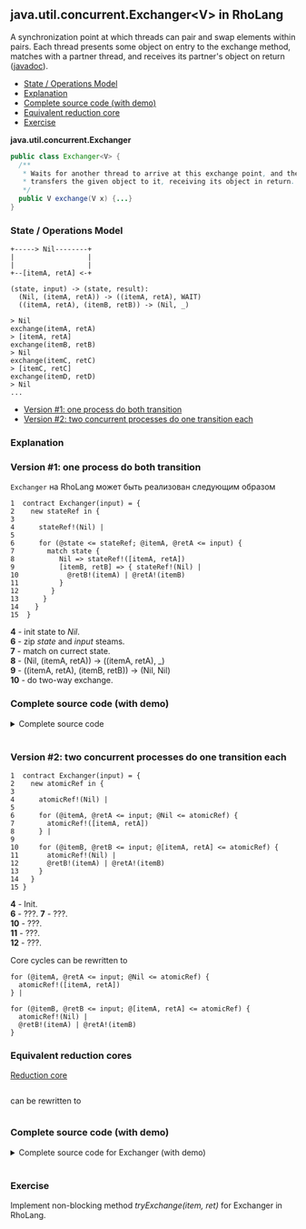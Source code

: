 ## java.util.concurrent.Exchanger\<V\> in RhoLang

A synchronization point at which threads can pair and swap elements within pairs. Each thread presents some object on entry to the exchange method, matches with a partner thread, and receives its partner's object on return ([javadoc](https://docs.oracle.com/javase/9/docs/api/java/util/concurrent/Exchanger.html)).

- [State / Operations Model](#state--operations-model)
- [Explanation](#explanation)
- [Complete source code (with demo)](#complete-source-code-with-demo)  
- [Equivalent reduction core](#equivalent-reduction-core)  
- [Exercise](#exercise)

**java.util.concurrent.Exchanger**  
```java
public class Exchanger<V> {
  /** 
   * Waits for another thread to arrive at this exchange point, and then 
   * transfers the given object to it, receiving its object in return. 
   */  
  public V exchange(V x) {...}
}
```

### State / Operations Model

```
+-----> Nil--------+
|                  |
|                  |
+--[itemA, retA] <-+
```

```
(state, input) -> (state, result):
  (Nil, (itemA, retA)) -> ((itemA, retA), WAIT)
  ((itemA, retA), (itemB, retB)) -> (Nil, _)
```

```
> Nil
exchange(itemA, retA)
> [itemA, retA]
exchange(itemB, retB)
> Nil
exchange(itemC, retC)
> [itemC, retC]
exchange(itemD, retD)
> Nil
...
```

- [Version #1: one process do both transition](#version-1-one-process-do-both-transition)
- [Version #2: two concurrent processes do one transition each](#version-2-two-concurrent-processes-do-one-transition-each)

### Explanation

### Version #1: one process do both transition

```Exchanger``` на RhoLang может быть реализован следующим образом
```
1  contract Exchanger(input) = {
2    new stateRef in {
3    
4      stateRef!(Nil) |                         
5      
6      for (@state <= stateRef; @itemA, @retA <= input) {
7        match state {
8           Nil => stateRef!([itemA, retA])        
9           [itemB, retB] => { stateRef!(Nil) |                 
10            @retB!(itemA) | @retA!(itemB) 
11          }
12        }
13      }     
14    }
15  } 
```  
**4** - init state to *Nil*.   
**6** - zip *state* and *input* steams.   
**7** - match on currect state.   
**8** - (Nil, (itemA, retA)) -> ((itemA, retA), _)  
**9** - ((itemA, retA), (itemB, retB)) -> (Nil, Nil)   
**10** - do two-way exchange.  

### Complete source code (with demo)

<details><summary>Complete source code</summary>
<p>
  
```
new Exchanger in {
  
  contract Exchanger(exchangeOp) = {
    new stateRef in {    
      stateRef!(Nil) |                         
      
      contract exchangeOp(@itemA, @retA) = {
        for (@state <- stateRef) {
          match state {
            Nil => stateRef!([itemA, retA])        
            [itemB, retB] => { stateRef!(Nil) |                 
              @retB!(itemA) | @retA!(itemB) } } } }
    }
  } |

  new exchange in {
    Exchanger!(*exchange) |
    
    new n in {
      n!(0) | n!(1) | n!(2) | n!(3) | n!(4) | n!(5) | for (@i <= n) { 
        new ret in {
          exchange!(i, *ret) | for (@j <- ret) {
            stdout!([i, " -> ", j]) } }
      }
    }
  }
}
```
```
>> [1, " -> ", 0]
>> [0, " -> ", 1]
>> [4, " -> ", 3]
>> [3, " -> ", 4]
>> [5, " -> ", 2]
>> [2, " -> ", 5]
```
</p>
</details><br/>

### Version #2: two concurrent processes do one transition each

```
1  contract Exchanger(input) = {
2    new atomicRef in {    
3      
4      atomicRef!(Nil) |  
5      
6      for (@itemA, @retA <= input; @Nil <= atomicRef) {
7        atomicRef!([itemA, retA])
8      } |
9     
10     for (@itemB, @retB <= input; @[itemA, retA] <= atomicRef) {
11       atomicRef!(Nil) |                 
12       @retB!(itemA) | @retA!(itemB)
13     }
14   }      
15 }
```
**4** - Init.   
**6** - ???.
**7** - ???.   
**10** - ???.   
**11** - ???.   
**12** - ???.   

Core cycles can be rewritten to
```
for (@itemA, @retA <= input; @Nil <= atomicRef) {
  atomicRef!([itemA, retA])
} |
     
for (@itemB, @retB <= input; @[itemA, retA] <= atomicRef) {
  atomicRef!(Nil) |                 
  @retB!(itemA) | @retA!(itemB)
}
```

### Equivalent reduction cores

[Reduction core](atomic-state.md#reduction-core) 
```
```

can be rewritten to
```
```

### Complete source code (with demo)
<details><summary>Complete source code for Exchanger (with demo)</summary><p>  
  
```
new Exchanger in {
  
  contract Exchanger(input) = {
    new atomicRef in {    
    
      // init state
      atomicRef!(Nil) |                               
      
      // *(Nil -> [item, ret])
      for (@itemA, @retA <- input; @Nil <= atomicRef) {
        atomicRef!([itemA, retA])
      } |
      
      // *([item, ret] -> Nil)
      for (@itemB, @retB <- input; @[itemA, retA] <= atomicRef) {
        atomicRef!(Nil) |                 
        @retB!(itemA) | @retA!(itemB)
      }
    }      
  } |

  // === DEMO
  // for (i = 0; i < 6; i++) {
  //   exchange!(i, ?j) | stdout("%i -> " %j)
  // }
  new exchange, k in {
    Exchanger!(*exchange) |
    k!(0) |
    for (@i <= k) {
      if (i < 6) {
        new ret in {
          exchange!(i, *ret) | for (@j <- ret) {
            stdout!([i, " -> ", j]) }} |  
        k!(i + 1)
      }
    }
  }
}
```
```
>> [0, " -> ", 1]
>> [1, " -> ", 0]
>> [5, " -> ", 2]
>> [2, " -> ", 5]
>> [3, " -> ", 4]
>> [4, " -> ", 3]
```
</p></details><br/>

### Exercise
Implement non-blocking method *tryExchange(item, ret)* for Exchanger in RhoLang.

